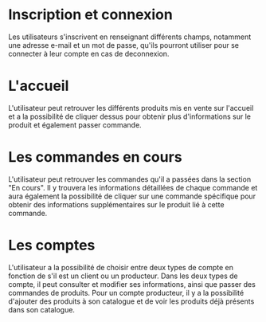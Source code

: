 # Inscription et connexion 
 Les utilisateurs s'inscrivent en renseignant différents champs, notamment une adresse e-mail et un mot de passe, 
 qu'ils pourront utiliser pour se connecter à leur compte en cas de deconnexion.  
 
# L'accueil 
L'utilisateur peut retrouver les différents produits mis en vente sur l'accueil et
a la possibilité de cliquer dessus pour obtenir plus d'informations sur le produit et également passer commande.

# Les commandes en cours 
L'utilisateur peut retrouver les commandes qu'il a passées dans la section "En cours". Il y trouvera les informations détaillées 
de chaque commande et aura également la possibilité de cliquer sur une commande spécifique pour obtenir 
des informations supplémentaires sur le produit lié à cette commande.

# Les comptes 
L'utilisateur a la possibilité de choisir entre deux types de compte en fonction de s'il est un client ou un producteur. Dans les deux types de compte, il peut consulter et modifier ses informations, ainsi que passer des commandes de produits. Pour un compte producteur, il y a la possibilité d'ajouter des produits à son catalogue et de voir les produits déjà présents dans son catalogue.
